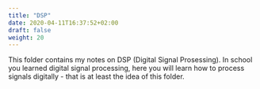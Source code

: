 ```yaml
---
title: "DSP"
date: 2020-04-11T16:37:52+02:00
draft: false
weight: 20
---
```


This folder contains my notes on DSP (Digital Signal Prosessing). In school you learned digital signal processing, here you will learn how to process signals digitally - that is at least the idea of this folder.